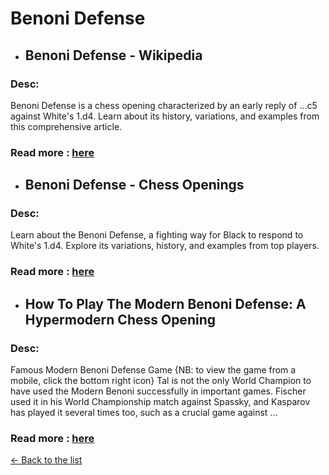 # Benoni Defense
- ## **Benoni Defense - Wikipedia** 
### Desc: 
 Benoni Defense is a chess opening characterized by an early reply of ...c5 against White's 1.d4. Learn about its history, variations, and examples from this comprehensive article. 
### Read more : [here](https://en.wikipedia.org/wiki/Benoni_Defense) 
- ## **Benoni Defense - Chess Openings** 
### Desc: 
 Learn about the Benoni Defense, a fighting way for Black to respond to White's 1.d4. Explore its variations, history, and examples from top players. 
### Read more : [here](https://www.chess.com/openings/Benoni-Defense) 
- ## **How To Play The Modern Benoni Defense: A Hypermodern Chess Opening** 
### Desc: 
 Famous Modern Benoni Defense Game {NB: to view the game from a mobile, click the bottom right icon} Tal is not the only World Champion to have used the Modern Benoni successfully in important games. Fischer used it in his World Championship match against Spassky, and Kasparov has played it several times too, such as a crucial game against ... 
### Read more : [here](https://herculeschess.com/modern-benoni-defense-chess-opening/) 


[← Back to the list](chess-openings.md)